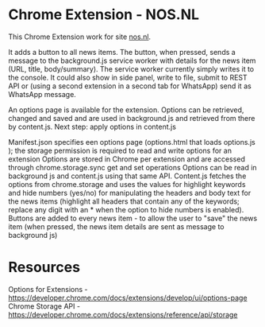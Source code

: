 # Chrome Extension - NOS.NL

This Chrome Extension work for site [nos.nl](https://nos.nl/).

It adds a button to all news items. The button, when pressed, sends a message to the background.js service worker with details for the news item (URL, title, body/summary). The service worker currently simply writes it to the console. It could also show in side panel, write to file, submit to REST API or (using a second extension in a second tab for WhatsApp) send it as WhatsApp message.

An options page is available for the extension. Options can be retrieved, changed and saved and are used in background.js and retrieved from there by content.js. Next step: apply options in content.js 


Manifest.json specifies een options page (options.html that loads options.js ); the storage permission is required to read and write options for an extension
Options are stored in Chrome per extension and are accessed through chrome.storage.sync get and set operations
Options can be read in background js and content.js using that same API. 
Content.js fetches the options from chrome.storage and uses the values for highlight keywords and hide numbers (yes/no) for manipulating the headers and body text for the news items (highlight all headers that contain any of the keywords; replace any digit with an * when the option to hide numbers is enabled). Buttons are added to every news item - to allow the user to "save" the news item (when pressed, the news item details are sent as message to background js) 


# Resources

Options for Extensions - https://developer.chrome.com/docs/extensions/develop/ui/options-page 
Chrome Storage API - https://developer.chrome.com/docs/extensions/reference/api/storage


